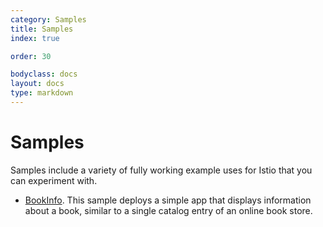 ```yaml
---
category: Samples
title: Samples
index: true

order: 30

bodyclass: docs
layout: docs
type: markdown
---
```

# Samples

Samples include a variety of fully working 
example uses for Istio that you can experiment with.

- [BookInfo](./bookinfo.html). This sample deploys a simple app that displays information about a
book, similar to a single catalog entry of an online book store.
